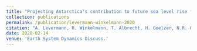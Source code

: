 ```yaml
---
title: "Projecting Antarctica's contribution to future sea level rise from basal ice-shelf melt using linear response functions of 16 ice sheet models (LARMIP-2)"
collection: publications
permalink: /publication/levermann-winkelmann-2020
citation: "A. Levermann, R. Winkelmann, T. Albrecht, H. Goelzer, N.R. Golledge, R. Greve, P. Huybrechts, J. Jordan, G. Leguy, D. Martin, M. Morlighem, F. Pattyn, D. Pollard, A. Quiquet, C. Rodehacke, H. Seroussi, J. Sutter, T. Zhang, J. Van Breedan, R. Calov, R. DeConto, Ch. Dumas, <b>J. Garbe</b>, G.H. Gudmundsson, M.J. Hoffman, A. Humbert, T. Kleiner, W. Lipscomb, M. Meinshausen, E. Ng, S.M.J. Nowicki, M. Perego, S.F. Price, F. Saito, N.J. Schlegel, S. Sun, R.S.W. van de Wal: <i>&quot;Projecting Antarctica's contribution to future sea level rise from basal ice-shelf melt using linear response functions of 16 ice sheet models (LARMIP-2)&quot;</i>, Earth System Dynamics Discuss., accepted (2020). DOI: <a href='https://doi.org/10.5194/esd-2019-23'>10.5194/esd-2019-23</a>"
date: 2020-02-14
venue: 'Earth System Dynamics Discuss.'
---
```


<!-- ## Abstract
The sea level contribution of the Antarctic ice sheet constitutes a large uncertainty in future sea level projections. Here we apply a linear response theory approach to 16 state-of-the-art ice sheet models to estimate the Antarctic ice sheet contribution from basal ice shelf melting within the 21st century. The purpose of this computation is to estimate the uncertainty that arises from large uncertainty in the external forcing that future warming may exert onto the ice sheet. While ice shelf melting is considered to be a major if not the largest perturbation of the ice sheet's flow into the ocean, the approach is neglecting a number of processes such as surface mass balance related contributions and mechanisms. In assuming linear response theory, we are able to capture complex temporal responses of the ice sheets, but we neglect any dampening or self-amplifying processes. This is particularly relevant in situations where an instability is dominating the ice loss. Results obtained here are thus relevant in particular wherever the ice loss is dominated by the forcing as opposed to an internal instability, for example in strong warming scenarios. In order to allow for comparison the methodology was chosen to be exactly the same as in an earlier study (Levermann et al., 2014), but with 16 instead of 5 ice sheet models. We include uncertainty in the atmospheric warming response to carbon emissions (full range of CMIP-5 climate model sensitivities), uncertainty in the oceanic transport to the Southern Ocean (obtained from the time-delayed and scaled oceanic subsurface warming in CMIP-5 models in relation to the global mean surface warming) and the observed range of responses of basal ice shelf melting to oceanic warming outside the ice shelf cavity. This uncertainty in basal ice shelf melting is then convoluted with the linear response functions of each of the 16 ice sheet models to obtain the ice flow response to the individual global warming path. The model median for the observational period from 1992 to 2017 is 9.6 mm with a likely range between 5.2 mm and 20.3 mm compared to the observed sea-level contribution from Antarctica of 7.4 mm with a standard deviation of 3.7 mm (Shepherd et al., 2018). For the so-called business-as-usual warming path, RCP-8.5, we obtain a median contribution of the Antarctic ice sheet to global mean sea-level rise within the 21st century of 17 cm with a likely range (66-percentile around the mean) between 9 cm and 36 cm and a very likely range (90-percentile around the mean) between 6 cm and 59 cm. For the RCP-2.6 warming path which will keep the global mean temperature below two degrees of global warming and is thus consistent with the Paris Climate Agreement yields a median of 13 cm of global mean sea-level contribution. The likely range for the RCP-2.6 scenario is between 7 cm and 25 cm and the very likely range is between 5 cm and 39 cm. The structural uncertainties in the method do not allow an interpretation of any higher uncertainty percentiles. We provide projections for the five Antarctic regions and for each model and each scenario, separately. The rate of sea level contribution is highest under the RCP-8.5 scenario. The maximum within the 21st century of the median value is 4 cm per decade with a likely range between 2 cm/dec and 8 cm/dec and a very likely range between 1 cm/dec and 13 cm/dec. -->